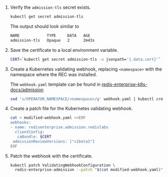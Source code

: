 1. Verify the `admission-tls` secret exists.

    ```sh
    kubectl get secret admission-tls
    ```
  
    The output should look similar to
  
    ```sh
    NAME            TYPE     DATA   AGE
    admission-tls   Opaque   2      2m43s
    ```

1. Save the certificate to a local environment variable.

    ```sh
    CERT=`kubectl get secret admission-tls -o jsonpath='{.data.cert}'`
    ```

1. Create a Kubernetes validating webhook, replacing `<namespace>` with the namespace where the REC was installed.

    The `webhook.yaml` template can be found in [redis-enterprise-k8s-docs/admission](https://github.com/RedisLabs/redis-enterprise-k8s-docs/tree/master/admission)

    ```sh
    sed 's/OPERATOR_NAMESPACE/<namespace>/g' webhook.yaml | kubectl create -f -
    ```

1. Create a patch file for the Kubernetes validating webhook.

    ```sh
    cat > modified-webhook.yaml <<EOF
    webhooks:
    - name: redisenterprise.admission.redislabs
      clientConfig:
       caBundle: $CERT
     admissionReviewVersions: ["v1beta1"]
    EOF
    ```

1. Patch the webhook with the certificate.

    ```sh
    kubectl patch ValidatingWebhookConfiguration \
      redis-enterprise-admission --patch "$(cat modified-webhook.yaml)"
    ```

